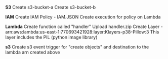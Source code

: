 ****S3****
Create s3-bucket-a
Create s3-bucket-b

****IAM****
Create IAM Policy - IAM.JSON
Create execution for policy on Lambda

****Lambda****
Create function called "handler"
Upload handler.zip
Create Layer - arn:aws:lambda:us-east-1:770693421928:layer:Klayers-p38-Pillow:3
    This layer includes the PIL (python image library)

****s3****
Create s3 event trigger for "create objects" and destination to the lambda arn created above




